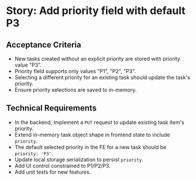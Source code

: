 # Story: Add priority field with default P3

## Acceptance Criteria

- New tasks created without an explicit priority are stored with priority value "P3".
- Priority field supports only values "P1", "P2", "P3".
- Selecting a different priority for an existing task should update the task's priority.
- Ensure priority selections are saved to in-memory.

## Technical Requirements

- In the backend, implement a `PUT` request to update existing task item's priority.
- Extend in-memory task object shape in frontend state to include `priority`.
- The default selected priority in the FE for a new task should be `priority: 'P3'`.
- Update local storage serialization to persist `priority`.
- Add UI control constrained to P1/P2/P3.
- Add unit tests for new features.
